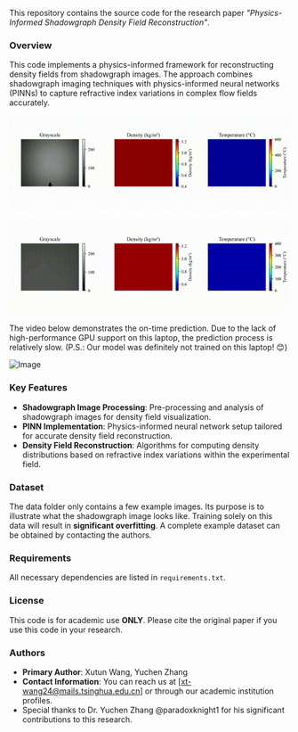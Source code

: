 This repository contains the source code for the research paper *"Physics-Informed Shadowgraph Density Field Reconstruction"*.

### Overview
This code implements a physics-informed framework for reconstructing density fields from shadowgraph images. The approach combines shadowgraph imaging techniques with physics-informed neural networks (PINNs) to capture refractive index variations in complex flow fields accurately.

![[image](alcohol burner flame.gif)](https://github.com/pyrimidine/Physics-informed-Shadowgraph-Density-Field-Reconstruction/blob/65489b7abfdd143793b52552fb5a1d01ab16af04/results/alcohol%20burner%20flame.gif)

![[image](alcohol burner flame.gif)](https://github.com/pyrimidine/Physics-informed-Shadowgraph-Density-Field-Reconstruction/blob/65489b7abfdd143793b52552fb5a1d01ab16af04/results/alcohol%20burner%20plume.gif)



The video below demonstrates the on-time prediction. Due to the lack of high-performance GPU support on this laptop, the prediction process is relatively slow. (P.S.: Our model was definitely not trained on this laptop! 😊)

<img src="https://github.com/pyrimidine/Physics-informed-Shadowgraph-Density-Field-Reconstruction/blob/65489b7abfdd143793b52552fb5a1d01ab16af04/results/on-time%20reconstruction1.gif" alt="Image" width="350" height="500"/>

### Key Features
- **Shadowgraph Image Processing**: Pre-processing and analysis of shadowgraph images for density field visualization.
- **PINN Implementation**: Physics-informed neural network setup tailored for accurate density field reconstruction.
- **Density Field Reconstruction**: Algorithms for computing density distributions based on refractive index variations within the experimental field.

### Dataset
The data folder only contains a few example images. Its purpose is to illustrate what the shadowgraph image looks like. Training solely on this data will result in **significant overfitting**. A complete example dataset can be obtained by contacting the authors.

### Requirements
All necessary dependencies are listed in `requirements.txt`.

### License
This code is for academic use **ONLY**. Please cite the original paper if you use this code in your research.

### Authors
- **Primary Author**: Xutun Wang, Yuchen Zhang
- **Contact Information**: You can reach us at [xt-wang24@mails.tsinghua.edu.cn] or through our academic institution profiles.
-  Special thanks to Dr. Yuchen Zhang @paradoxknight1 for his significant contributions to this research. 

